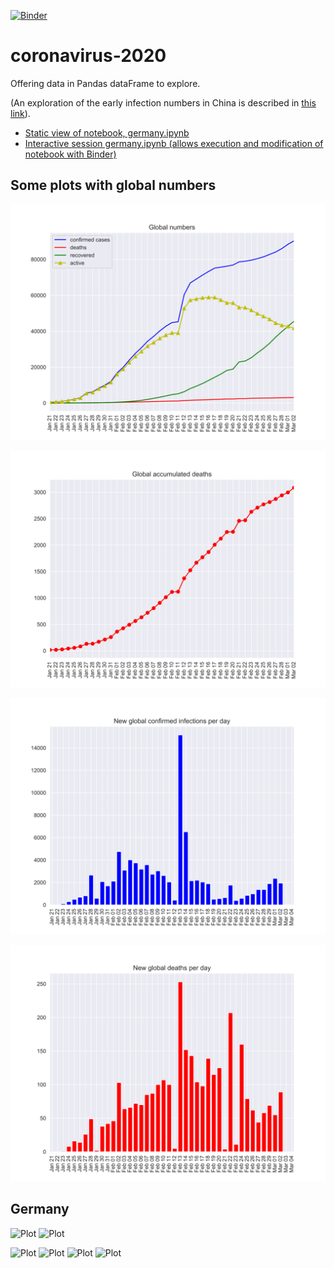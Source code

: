 [![Binder](https://mybinder.org/badge_logo.svg)](https://mybinder.org/v2/gh/fangohr/coronavirus-2020/master)

# coronavirus-2020

Offering data in Pandas dataFrame to explore.

(An exploration of the early infection numbers in China is described in [this link](readme-old.md)).


- [Static view of notebook, germany.ipynb](https://nbviewer.jupyter.org/github/fangohr/coronavirus-2020/blob/master/germany.ipynb)
- [Interactive session germany.ipynb (allows execution and modification of notebook with Binder)](https://mybinder.org/v2/gh/fangohr/coronavirus-2020/master?filepath=germany.ipynb)


## Some plots with global numbers

![Global overview](figures/global-overview.svg)

![Global deaths](figures/global-deaths.svg)

![Infections daily change](figures/global-new-infections.svg)

![Deaths daily change](figures/global-new-deaths.svg)

## Germany

![Plot](germany-overview.svg)
![Plot](germany-overview-25-feb.svg)

![Plot](new-cases-Germany.svg)
![Plot](new-recovered-Germany.svg)
![Plot](new-active-Germany.svg)
![Plot](new-deaths-Germany.svg)




